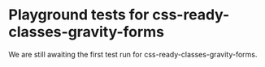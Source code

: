 # Playground tests for css-ready-classes-gravity-forms
We are still awaiting the first test run for css-ready-classes-gravity-forms.
